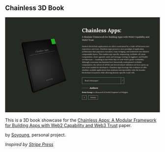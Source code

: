 ## Chainless 3D Book

![preview](./assets/demo.png)

This is a 3D book showcase for the [Chainless Apps: A Modular Framework for Building Apps with Web2 Capability and Web3 Trust](https://arxiv.org/pdf/2505.22989) paper.

by [Soyoung](https://x.com/soyoung__ee), personal project.

_Inspired by [Stripe Press](https://press.stripe.com/)_
